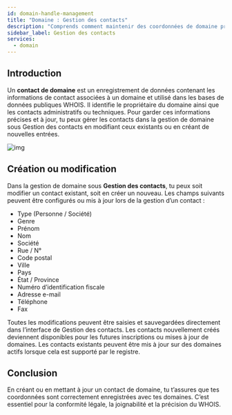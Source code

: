```yaml
---
id: domain-handle-management
title: "Domaine : Gestion des contacts"
description: "Comprends comment maintenir des coordonnées de domaine précises pour la conformité et la joignabilité en gérant efficacement tes contacts de domaine → Découvre-en plus maintenant"
sidebar_label: Gestion des contacts
services:
  - domain
---
```


## Introduction

Un **contact de domaine** est un enregistrement de données contenant les informations de contact associées à un domaine et utilisé dans les bases de données publiques WHOIS. Il identifie le propriétaire du domaine ainsi que les contacts administratifs ou techniques. Pour garder ces informations précises et à jour, tu peux gérer les contacts dans la gestion de domaine sous Gestion des contacts en modifiant ceux existants ou en créant de nouvelles entrées.

![img](https://screensaver01.zap-hosting.com/index.php/s/qNEeWEnbtHyxKEe/preview)

## Création ou modification

Dans la gestion de domaine sous **Gestion des contacts**, tu peux soit modifier un contact existant, soit en créer un nouveau. Les champs suivants peuvent être configurés ou mis à jour lors de la gestion d’un contact :

- Type (Personne / Société)  
- Genre  
- Prénom  
- Nom  
- Société  
- Rue / N°  
- Code postal  
- Ville  
- Pays  
- État / Province  
- Numéro d’identification fiscale  
- Adresse e-mail  
- Téléphone  
- Fax

Toutes les modifications peuvent être saisies et sauvegardées directement dans l’interface de Gestion des contacts. Les contacts nouvellement créés deviennent disponibles pour les futures inscriptions ou mises à jour de domaines. Les contacts existants peuvent être mis à jour sur des domaines actifs lorsque cela est supporté par le registre.

## Conclusion

En créant ou en mettant à jour un contact de domaine, tu t’assures que tes coordonnées sont correctement enregistrées avec tes domaines. C’est essentiel pour la conformité légale, la joignabilité et la précision du WHOIS.